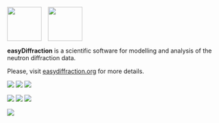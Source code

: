 <img src="https://easydiffraction.github.io/images/easydiffraction-logo.svg" height="80"><img width="15"><img src="https://easydiffraction.github.io/images/easydiffraction-text.svg" height="80">

**easyDiffraction** is a scientific software for modelling and analysis of the neutron diffraction data.

Please, visit [easydiffraction.org](https://easydiffraction.org) for more details.

[![][25]][20] [![][26]][20] [![][27]][20]

[![][35]][30] [![][45]][40] [![][55]][50]

[![][28]][21]

<!---Travis CI Build Status--->
[20]: https://travis-ci.org/easyDiffraction/easyDiffraction
[25]: http://badges.herokuapp.com/travis/easydiffraction/easydiffraction?style=flat-square&env=BADGE=win&label=Windows%2010.0&branch=develop
[26]: http://badges.herokuapp.com/travis/easydiffraction/easydiffraction?style=flat-square&env=BADGE=osx&label=macOS%2010.13%20(High%20Sierra)&branch=develop
[27]: http://badges.herokuapp.com/travis/easydiffraction/easydiffraction?style=flat-square&env=BADGE=linux&label=Ubuntu%20Linux%2016.04%20(Xenial)&branch=develop

<!---GitHub Latest Release--->
[30]: https://github.com/easyDiffraction/easyDiffraction/releases/tag/v0.3.5
[35]: https://img.shields.io/badge/Release-v0.3.6_(13_Nov_2019)-informational.svg?style=flat-square

<!---User Manual--->
[40]: https://easydiffraction.github.io/documentation.html
[45]: https://img.shields.io/badge/User_Manual-13_Nov_2019-informational.svg?style=flat-square

<!---License--->
[50]: https://github.com/easyDiffraction/easyDiffraction/blob/master/LICENSE
[55]: https://img.shields.io/badge/License-GNU_GPL_v3.0-informational.svg?style=flat-square

<!---Code coverage--->
[21]: https://codecov.io/gh/easyDiffraction/easyDiffraction
[28]: https://codecov.io/gh/easyDiffraction/easyDiffraction/branch/develop/graph/badge.svg
